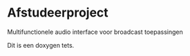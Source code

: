 # Afstudeerproject
Multifunctionele audio interface voor broadcast toepassingen

Dit is een doxygen tets.

